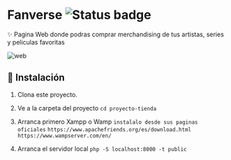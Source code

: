 # Fanverse ![Status badge](https://img.shields.io/badge/status-in%20progress-yellow)

✨ Pagina Web donde podras comprar merchandising de tus artistas, series y peliculas favoritas

![web](https://banco-imagenes-helen.s3.eu-north-1.amazonaws.com/web.png)

## 🚀 Instalación
1. Clona este proyecto.

2. Ve a la carpeta del proyecto
`cd proyecto-tienda `

3. Arranca primero Xampp o Wamp
`instalalo desde sus paginas oficiales` 
`https://www.apachefriends.org/es/download.html`
`https://www.wampserver.com/en/`

4. Arranca el servidor local
`php -S localhost:8000 -t public`
